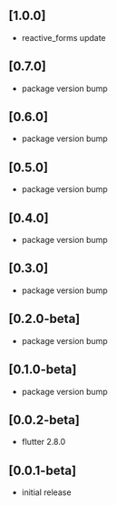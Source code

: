 ## [1.0.0]
* reactive_forms update

## [0.7.0]
* package version bump

## [0.6.0]
* package version bump

## [0.5.0]
* package version bump

## [0.4.0]
* package version bump

## [0.3.0]
* package version bump

## [0.2.0-beta]
* package version bump

## [0.1.0-beta]
* package version bump

## [0.0.2-beta]
* flutter 2.8.0

## [0.0.1-beta]
* initial release